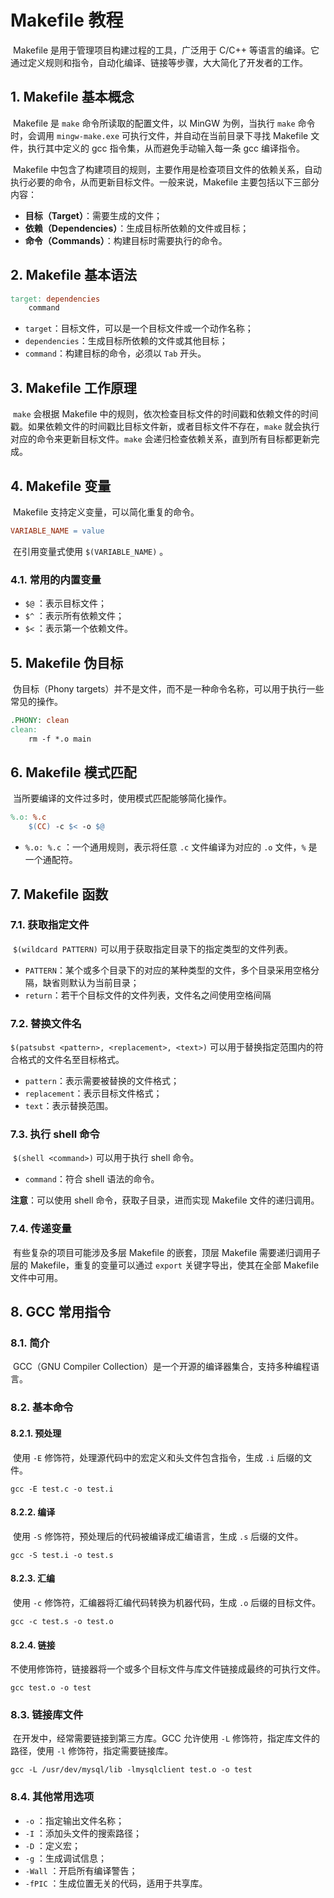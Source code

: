 # Makefile 教程

​	Makefile 是用于管理项目构建过程的工具，广泛用于 C/C++ 等语言的编译。它通过定义规则和指令，自动化编译、链接等步骤，大大简化了开发者的工作。

## 1. Makefile 基本概念

​	Makefile 是 `make` 命令所读取的配置文件，以 MinGW 为例，当执行 `make` 命令时，会调用 `mingw-make.exe` 可执行文件，并自动在当前目录下寻找 Makefile 文件，执行其中定义的 gcc 指令集，从而避免手动输入每一条 gcc 编译指令。

​	Makefile 中包含了构建项目的规则，主要作用是检查项目文件的依赖关系，自动执行必要的命令，从而更新目标文件。一般来说，Makefile 主要包括以下三部分内容：

- **目标（Target）**：需要生成的文件；
- **依赖（Dependencies）**：生成目标所依赖的文件或目标；
- **命令（Commands）**：构建目标时需要执行的命令。

## 2. Makefile 基本语法

```makefile
target: dependencies
	command
```

- `target`：目标文件，可以是一个目标文件或一个动作名称；
- `dependencies`：生成目标所依赖的文件或其他目标；
- `command`：构建目标的命令，必须以 `Tab` 开头。

## 3. Makefile 工作原理

​	`make` 会根据 Makefile 中的规则，依次检查目标文件的时间戳和依赖文件的时间戳。如果依赖文件的时间戳比目标文件新，或者目标文件不存在，`make` 就会执行对应的命令来更新目标文件。`make` 会递归检查依赖关系，直到所有目标都更新完成。

## 4. Makefile 变量

​	Makefile 支持定义变量，可以简化重复的命令。

```makefile
VARIABLE_NAME = value
```

​	在引用变量式使用 `$(VARIABLE_NAME)` 。

### 4.1. 常用的内置变量

- `$@` ：表示目标文件；
- `$^` ：表示所有依赖文件；
- `$<` ：表示第一个依赖文件。

## 5. Makefile 伪目标

​	伪目标（Phony targets）并不是文件，而不是一种命令名称，可以用于执行一些常见的操作。

```makefile
.PHONY: clean
clean:
	rm -f *.o main
```

## 6. Makefile 模式匹配

​	当所要编译的文件过多时，使用模式匹配能够简化操作。

```makefile
%.o: %.c
	$(CC) -c $< -o $@
```

- `%.o: %.c` ：一个通用规则，表示将任意 `.c` 文件编译为对应的 `.o` 文件，`%` 是一个通配符。

## 7. Makefile 函数

### 7.1. 获取指定文件

​	`$(wildcard PATTERN)` 可以用于获取指定目录下的指定类型的文件列表。

- `PATTERN`：某个或多个目录下的对应的某种类型的文件，多个目录采用空格分隔，缺省则默认为当前目录；
- `return`：若干个目标文件的文件列表，文件名之间使用空格间隔

### 7.2. 替换文件名

​	`$(patsubst <pattern>, <replacement>, <text>)` 可以用于替换指定范围内的符合格式的文件名至目标格式。

- `pattern`：表示需要被替换的文件格式；
- `replacement`：表示目标文件格式；
- `text`：表示替换范围。

### 7.3. 执行 shell 命令

​	`$(shell <command>)` 可以用于执行 shell 命令。

- `command`：符合 shell 语法的命令。

**注意**：可以使用 shell 命令，获取子目录，进而实现 Makefile 文件的递归调用。

### 7.4. 传递变量

​	有些复杂的项目可能涉及多层 Makefile 的嵌套，顶层 Makefile 需要递归调用子层的 Makefile，重复的变量可以通过 `export` 关键字导出，使其在全部 Makefile 文件中可用。

## 8. GCC 常用指令

### 8.1. 简介

​	GCC（GNU Compiler Collection）是一个开源的编译器集合，支持多种编程语言。

### 8.2. 基本命令

#### 8.2.1. 预处理

​	使用 `-E` 修饰符，处理源代码中的宏定义和头文件包含指令，生成 `.i` 后缀的文件。

```shell
gcc -E test.c -o test.i
```

#### 8.2.2. 编译

​	使用 `-S` 修饰符，预处理后的代码被编译成汇编语言，生成 `.s` 后缀的文件。

```shell
gcc -S test.i -o test.s
```

#### 8.2.3. 汇编

​	使用 `-c` 修饰符，汇编器将汇编代码转换为机器代码，生成 `.o` 后缀的目标文件。

```shell
gcc -c test.s -o test.o
```

#### 8.2.4. 链接

​	不使用修饰符，链接器将一个或多个目标文件与库文件链接成最终的可执行文件。

```shell
gcc test.o -o test
```

### 8.3. 链接库文件

​	在开发中，经常需要链接到第三方库。GCC 允许使用 `-L` 修饰符，指定库文件的路径，使用 `-l` 修饰符，指定需要链接库。

```shell
gcc -L /usr/dev/mysql/lib -lmysqlclient test.o -o test
```

### 8.4. 其他常用选项

- `-o` ：指定输出文件名称；
- `-I` ：添加头文件的搜索路径；
- `-D` ：定义宏；
- `-g` ：生成调试信息；
- `-Wall` ：开启所有编译警告；
- `-fPIC` ：生成位置无关的代码，适用于共享库。